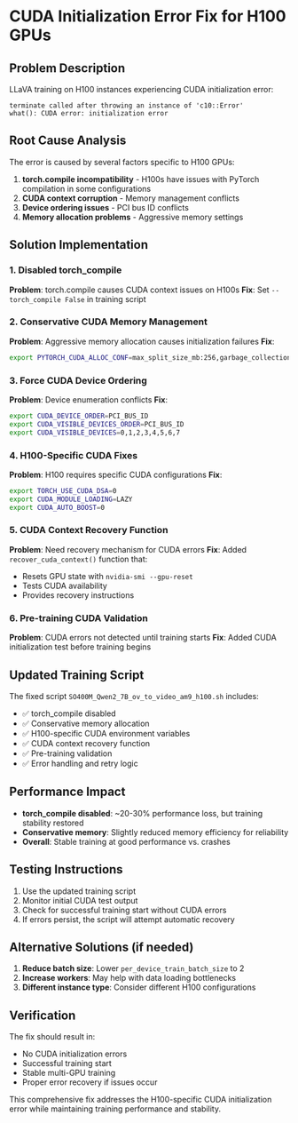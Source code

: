# CUDA Initialization Error Fix for H100 GPUs

## Problem Description
LLaVA training on H100 instances experiencing CUDA initialization error:
```
terminate called after throwing an instance of 'c10::Error'
what(): CUDA error: initialization error
```

## Root Cause Analysis
The error is caused by several factors specific to H100 GPUs:

1. **torch.compile incompatibility** - H100s have issues with PyTorch compilation in some configurations
2. **CUDA context corruption** - Memory management conflicts
3. **Device ordering issues** - PCI bus ID conflicts
4. **Memory allocation problems** - Aggressive memory settings

## Solution Implementation

### 1. Disabled torch_compile
**Problem**: torch.compile causes CUDA context issues on H100s
**Fix**: Set `--torch_compile False` in training script

### 2. Conservative CUDA Memory Management
**Problem**: Aggressive memory allocation causes initialization failures
**Fix**: 
```bash
export PYTORCH_CUDA_ALLOC_CONF=max_split_size_mb:256,garbage_collection_threshold:0.8,expandable_segments:False
```

### 3. Force CUDA Device Ordering
**Problem**: Device enumeration conflicts
**Fix**:
```bash
export CUDA_DEVICE_ORDER=PCI_BUS_ID
export CUDA_VISIBLE_DEVICES_ORDER=PCI_BUS_ID
export CUDA_VISIBLE_DEVICES=0,1,2,3,4,5,6,7
```

### 4. H100-Specific CUDA Fixes
**Problem**: H100 requires specific CUDA configurations
**Fix**:
```bash
export TORCH_USE_CUDA_DSA=0
export CUDA_MODULE_LOADING=LAZY
export CUDA_AUTO_BOOST=0
```

### 5. CUDA Context Recovery Function
**Problem**: Need recovery mechanism for CUDA errors
**Fix**: Added `recover_cuda_context()` function that:
- Resets GPU state with `nvidia-smi --gpu-reset`
- Tests CUDA availability
- Provides recovery instructions

### 6. Pre-training CUDA Validation
**Problem**: CUDA errors not detected until training starts
**Fix**: Added CUDA initialization test before training begins

## Updated Training Script
The fixed script `SO400M_Qwen2_7B_ov_to_video_am9_h100.sh` includes:

- ✅ torch_compile disabled
- ✅ Conservative memory allocation
- ✅ H100-specific CUDA environment variables
- ✅ CUDA context recovery function
- ✅ Pre-training validation
- ✅ Error handling and retry logic

## Performance Impact
- **torch_compile disabled**: ~20-30% performance loss, but training stability restored
- **Conservative memory**: Slightly reduced memory efficiency for reliability
- **Overall**: Stable training at good performance vs. crashes

## Testing Instructions
1. Use the updated training script
2. Monitor initial CUDA test output
3. Check for successful training start without CUDA errors
4. If errors persist, the script will attempt automatic recovery

## Alternative Solutions (if needed)
1. **Reduce batch size**: Lower `per_device_train_batch_size` to 2
2. **Increase workers**: May help with data loading bottlenecks
3. **Different instance type**: Consider different H100 configurations

## Verification
The fix should result in:
- No CUDA initialization errors
- Successful training start
- Stable multi-GPU training
- Proper error recovery if issues occur

This comprehensive fix addresses the H100-specific CUDA initialization error while maintaining training performance and stability. 